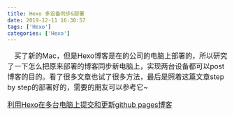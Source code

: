 ```yaml
---
title: Hexo 多设备同步&部署
date: 2019-12-11 16:30:57
tags: ['Hexo']
categories: ['Hexo']
---
```

<font size=3>

&emsp;买了新的Mac，但是Hexo博客是在的公司的电脑上部署的，所以研究了一下怎么把原来部署的博客同步新电脑上，实现两台设备都可以post博客的目的。看了很多文章也试了很多方法，最后是照着这篇文章step by step的部署好的，需要的朋友可以参考它~

[利用Hexo在多台电脑上提交和更新github pages博客](https://www.jianshu.com/p/0b1fccce74e0)

</font>